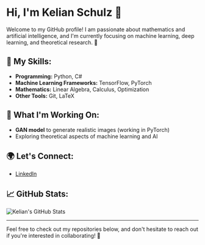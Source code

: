# Hi, I'm Kelian Schulz 👋

Welcome to my GitHub profile! I am passionate about mathematics and artificial intelligence, and I'm currently focusing on machine learning, deep learning, and theoretical research. 🚀

## 🔧 My Skills:
- **Programming:** Python, C#
- **Machine Learning Frameworks:** TensorFlow, PyTorch
- **Mathematics:** Linear Algebra, Calculus, Optimization
- **Other Tools:** Git, LaTeX

## 📝 What I'm Working On:
- **GAN model** to generate realistic images (working in PyTorch)
- Exploring theoretical aspects of machine learning and AI

## 🌍 Let's Connect:
- [LinkedIn](https://www.linkedin.com/in/kelian-schulz-956836335/)


## 📈 GitHub Stats:
![Kelian's GitHub Stats](https://github-readme-stats.vercel.app/api?username=kelian-schulz&show_icons=true&hide_title=true)

---

Feel free to check out my repositories below, and don't hesitate to reach out if you're interested in collaborating! 🙌
